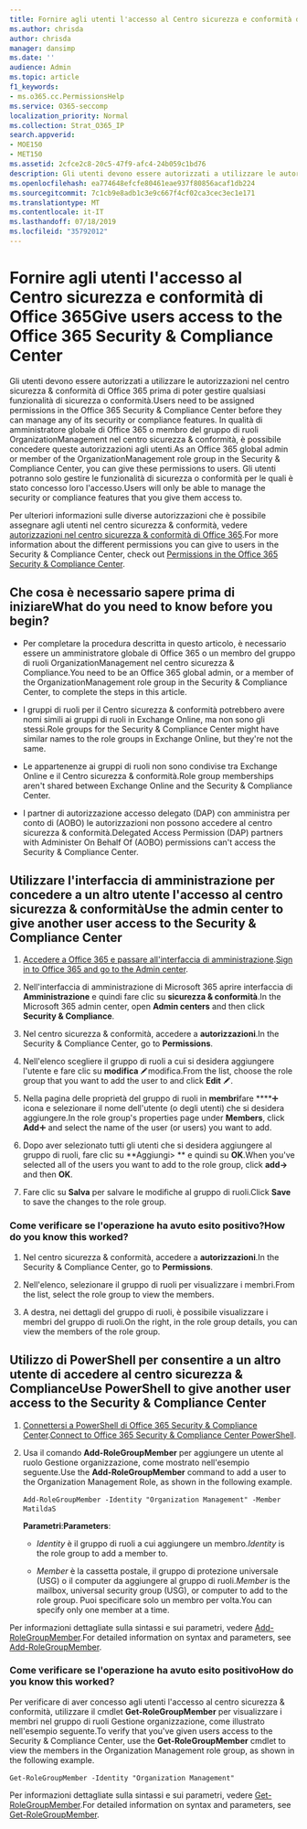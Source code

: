 ```yaml
---
title: Fornire agli utenti l'accesso al Centro sicurezza e conformità di Office 365
ms.author: chrisda
author: chrisda
manager: dansimp
ms.date: ''
audience: Admin
ms.topic: article
f1_keywords:
- ms.o365.cc.PermissionsHelp
ms.service: O365-seccomp
localization_priority: Normal
ms.collection: Strat_O365_IP
search.appverid:
- MOE150
- MET150
ms.assetid: 2cfce2c8-20c5-47f9-afc4-24b059c1bd76
description: Gli utenti devono essere autorizzati a utilizzare le autorizzazioni nel centro sicurezza & conformità di Office 365 prima di poter gestire qualsiasi funzionalità di sicurezza o conformità.
ms.openlocfilehash: ea774648efcfe80461eae937f80856acaf1db224
ms.sourcegitcommit: 7c1cb9e8adb1c3e9c667f4cf02ca3cec3ec1e171
ms.translationtype: MT
ms.contentlocale: it-IT
ms.lasthandoff: 07/18/2019
ms.locfileid: "35792012"
---
```

# <a name="give-users-access-to-the-office-365-security--compliance-center"></a><span data-ttu-id="865ba-103">Fornire agli utenti l'accesso al Centro sicurezza e conformità di Office 365</span><span class="sxs-lookup"><span data-stu-id="865ba-103">Give users access to the Office 365 Security & Compliance Center</span></span>

<span data-ttu-id="865ba-104">Gli utenti devono essere autorizzati a utilizzare le autorizzazioni nel centro sicurezza & conformità di Office 365 prima di poter gestire qualsiasi funzionalità di sicurezza o conformità.</span><span class="sxs-lookup"><span data-stu-id="865ba-104">Users need to be assigned permissions in the Office 365 Security & Compliance Center before they can manage any of its security or compliance features.</span></span> <span data-ttu-id="865ba-105">In qualità di amministratore globale di Office 365 o membro del gruppo di ruoli OrganizationManagement nel centro sicurezza & conformità, è possibile concedere queste autorizzazioni agli utenti.</span><span class="sxs-lookup"><span data-stu-id="865ba-105">As an Office 365 global admin or member of the OrganizationManagement role group in the Security & Compliance Center, you can give these permissions to users.</span></span> <span data-ttu-id="865ba-106">Gli utenti potranno solo gestire le funzionalità di sicurezza o conformità per le quali è stato concesso loro l'accesso.</span><span class="sxs-lookup"><span data-stu-id="865ba-106">Users will only be able to manage the security or compliance features that you give them access to.</span></span> 
  
<span data-ttu-id="865ba-107">Per ulteriori informazioni sulle diverse autorizzazioni che è possibile assegnare agli utenti nel centro sicurezza & conformità, vedere [autorizzazioni nel centro sicurezza & conformità di Office 365](permissions-in-the-security-and-compliance-center.md).</span><span class="sxs-lookup"><span data-stu-id="865ba-107">For more information about the different permissions you can give to users in the Security & Compliance Center, check out [Permissions in the Office 365 Security & Compliance Center](permissions-in-the-security-and-compliance-center.md).</span></span>
  
## <a name="what-do-you-need-to-know-before-you-begin"></a><span data-ttu-id="865ba-108">Che cosa è necessario sapere prima di iniziare</span><span class="sxs-lookup"><span data-stu-id="865ba-108">What do you need to know before you begin?</span></span>

- <span data-ttu-id="865ba-109">Per completare la procedura descritta in questo articolo, è necessario essere un amministratore globale di Office 365 o un membro del gruppo di ruoli OrganizationManagement nel centro sicurezza & Compliance.</span><span class="sxs-lookup"><span data-stu-id="865ba-109">You need to be an Office 365 global admin, or a member of the OrganizationManagement role group in the Security & Compliance Center, to complete the steps in this article.</span></span>

- <span data-ttu-id="865ba-110">I gruppi di ruoli per il Centro sicurezza & conformità potrebbero avere nomi simili ai gruppi di ruoli in Exchange Online, ma non sono gli stessi.</span><span class="sxs-lookup"><span data-stu-id="865ba-110">Role groups for the Security & Compliance Center might have similar names to the role groups in Exchange Online, but they're not the same.</span></span>

- <span data-ttu-id="865ba-111">Le appartenenze ai gruppi di ruoli non sono condivise tra Exchange Online e il Centro sicurezza & conformità.</span><span class="sxs-lookup"><span data-stu-id="865ba-111">Role group memberships aren't shared between Exchange Online and the Security & Compliance Center.</span></span>

- <span data-ttu-id="865ba-112">I partner di autorizzazione accesso delegato (DAP) con amministra per conto di (AOBO) le autorizzazioni non possono accedere al centro sicurezza & conformità.</span><span class="sxs-lookup"><span data-stu-id="865ba-112">Delegated Access Permission (DAP) partners with Administer On Behalf Of (AOBO) permissions can't access the Security & Compliance Center.</span></span>

## <a name="use-the-admin-center-to-give-another-user-access-to-the-security--compliance-center"></a><span data-ttu-id="865ba-113">Utilizzare l'interfaccia di amministrazione per concedere a un altro utente l'accesso al centro sicurezza & conformità</span><span class="sxs-lookup"><span data-stu-id="865ba-113">Use the admin center to give another user access to the Security & Compliance Center</span></span>

1. <span data-ttu-id="865ba-114">[Accedere a Office 365 e passare all'interfaccia di amministrazione](https://go.microsoft.com/fwlink/p/?LinkId=525275).</span><span class="sxs-lookup"><span data-stu-id="865ba-114">[Sign in to Office 365 and go to the Admin center](https://go.microsoft.com/fwlink/p/?LinkId=525275).</span></span>

2. <span data-ttu-id="865ba-115">Nell'interfaccia di amministrazione di Microsoft 365 aprire interfaccia di **Amministrazione** e quindi fare clic su **sicurezza & conformità**.</span><span class="sxs-lookup"><span data-stu-id="865ba-115">In the Microsoft 365 admin center, open **Admin centers** and then click **Security & Compliance**.</span></span>

3. <span data-ttu-id="865ba-116">Nel centro sicurezza & conformità, accedere a **autorizzazioni**.</span><span class="sxs-lookup"><span data-stu-id="865ba-116">In the Security & Compliance Center, go to **Permissions**.</span></span>

4. <span data-ttu-id="865ba-117">Nell'elenco scegliere il gruppo di ruoli a cui si desidera aggiungere l'utente e fare clic su **modifica** ![icona](media/O365-MDM-CreatePolicy-EditIcon.gif)modifica.</span><span class="sxs-lookup"><span data-stu-id="865ba-117">From the list, choose the role group that you want to add the user to and click **Edit** ![Edit icon](media/O365-MDM-CreatePolicy-EditIcon.gif).</span></span>

5. <span data-ttu-id="865ba-118">Nella pagina delle proprietà del gruppo di ruoli in **membri**fare \*\*\*\*![clic su Aggiungi](media/ITPro-EAC-AddIcon.gif) icona e selezionare il nome dell'utente (o degli utenti) che si desidera aggiungere.</span><span class="sxs-lookup"><span data-stu-id="865ba-118">In the role group's properties page under **Members**, click **Add**![Add Icon](media/ITPro-EAC-AddIcon.gif) and select the name of the user (or users) you want to add.</span></span>

6. <span data-ttu-id="865ba-119">Dopo aver selezionato tutti gli utenti che si desidera aggiungere al gruppo di ruoli, fare clic su \*\*Aggiungi\> \*\* e quindi su **OK**.</span><span class="sxs-lookup"><span data-stu-id="865ba-119">When you've selected all of the users you want to add to the role group, click **add-\>** and then **OK**.</span></span>

7. <span data-ttu-id="865ba-120">Fare clic su **Salva** per salvare le modifiche al gruppo di ruoli.</span><span class="sxs-lookup"><span data-stu-id="865ba-120">Click **Save** to save the changes to the role group.</span></span>

### <a name="how-do-you-know-this-worked"></a><span data-ttu-id="865ba-121">Come verificare se l'operazione ha avuto esito positivo?</span><span class="sxs-lookup"><span data-stu-id="865ba-121">How do you know this worked?</span></span>

1. <span data-ttu-id="865ba-122">Nel centro sicurezza & conformità, accedere a **autorizzazioni**.</span><span class="sxs-lookup"><span data-stu-id="865ba-122">In the Security & Compliance Center, go to **Permissions**.</span></span>

2. <span data-ttu-id="865ba-123">Nell'elenco, selezionare il gruppo di ruoli per visualizzare i membri.</span><span class="sxs-lookup"><span data-stu-id="865ba-123">From the list, select the role group to view the members.</span></span>

3. <span data-ttu-id="865ba-124">A destra, nei dettagli del gruppo di ruoli, è possibile visualizzare i membri del gruppo di ruoli.</span><span class="sxs-lookup"><span data-stu-id="865ba-124">On the right, in the role group details, you can view the members of the role group.</span></span>

## <a name="use-powershell-to-give-another-user-access-to-the-security--compliance-center"></a><span data-ttu-id="865ba-125">Utilizzo di PowerShell per consentire a un altro utente di accedere al centro sicurezza & Compliance</span><span class="sxs-lookup"><span data-stu-id="865ba-125">Use PowerShell to give another user access to the Security & Compliance Center</span></span>

1. <span data-ttu-id="865ba-126">[Connettersi a PowerShell di Office 365 Security & Compliance Center](https://docs.microsoft.com/en-us/powershell/exchange/office-365-scc/connect-to-scc-powershell/connect-to-scc-powershell?view=exchange-ps).</span><span class="sxs-lookup"><span data-stu-id="865ba-126">[Connect to Office 365 Security & Compliance Center PowerShell](https://docs.microsoft.com/en-us/powershell/exchange/office-365-scc/connect-to-scc-powershell/connect-to-scc-powershell?view=exchange-ps).</span></span>

2. <span data-ttu-id="865ba-127">Usa il comando **Add-RoleGroupMember** per aggiungere un utente al ruolo Gestione organizzazione, come mostrato nell'esempio seguente.</span><span class="sxs-lookup"><span data-stu-id="865ba-127">Use the **Add-RoleGroupMember** command to add a user to the Organization Management Role, as shown in the following example.</span></span>

   ```
   Add-RoleGroupMember -Identity "Organization Management" -Member MatildaS
   ```

   <span data-ttu-id="865ba-128">**Parametri**:</span><span class="sxs-lookup"><span data-stu-id="865ba-128">**Parameters**:</span></span>
  
   - <span data-ttu-id="865ba-129">_Identity_ è il gruppo di ruoli a cui aggiungere un membro.</span><span class="sxs-lookup"><span data-stu-id="865ba-129">_Identity_ is the role group to add a member to.</span></span>

   - <span data-ttu-id="865ba-130">_Member_ è la cassetta postale, il gruppo di protezione universale (USG) o il computer da aggiungere al gruppo di ruoli.</span><span class="sxs-lookup"><span data-stu-id="865ba-130">_Member_ is the mailbox, universal security group (USG), or computer to add to the role group.</span></span> <span data-ttu-id="865ba-131">Puoi specificare solo un membro per volta.</span><span class="sxs-lookup"><span data-stu-id="865ba-131">You can specify only one member at a time.</span></span>

<span data-ttu-id="865ba-132">Per informazioni dettagliate sulla sintassi e sui parametri, vedere [Add-RoleGroupMember](https://go.microsoft.com/fwlink/p/?LinkId=510859).</span><span class="sxs-lookup"><span data-stu-id="865ba-132">For detailed information on syntax and parameters, see [Add-RoleGroupMember](https://go.microsoft.com/fwlink/p/?LinkId=510859).</span></span>
  
### <a name="how-do-you-know-this-worked"></a><span data-ttu-id="865ba-133">Come verificare se l'operazione ha avuto esito positivo</span><span class="sxs-lookup"><span data-stu-id="865ba-133">How do you know this worked?</span></span>

<span data-ttu-id="865ba-134">Per verificare di aver concesso agli utenti l'accesso al centro sicurezza & conformità, utilizzare il cmdlet **Get-RoleGroupMember** per visualizzare i membri nel gruppo di ruoli Gestione organizzazione, come illustrato nell'esempio seguente.</span><span class="sxs-lookup"><span data-stu-id="865ba-134">To verify that you've given users access to the Security & Compliance Center, use the **Get-RoleGroupMember** cmdlet to view the members in the Organization Management role group, as shown in the following example.</span></span>
  
```
Get-RoleGroupMember -Identity "Organization Management"
```

<span data-ttu-id="865ba-135">Per informazioni dettagliate sulla sintassi e sui parametri, vedere [Get-RoleGroupMember](https://go.microsoft.com/fwlink/p/?LinkId=510860).</span><span class="sxs-lookup"><span data-stu-id="865ba-135">For detailed information on syntax and parameters, see [Get-RoleGroupMember](https://go.microsoft.com/fwlink/p/?LinkId=510860).</span></span>
